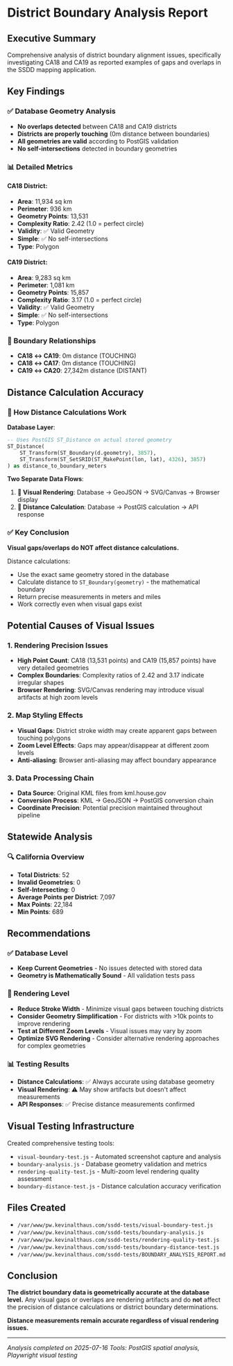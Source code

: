# District Boundary Analysis Report

## Executive Summary

Comprehensive analysis of district boundary alignment issues, specifically investigating CA18 and CA19 as reported examples of gaps and overlaps in the SSDD mapping application.

## Key Findings

### ✅ Database Geometry Analysis
- **No overlaps detected** between CA18 and CA19 districts
- **Districts are properly touching** (0m distance between boundaries)
- **All geometries are valid** according to PostGIS validation
- **No self-intersections** detected in boundary geometries

### 📊 Detailed Metrics

#### CA18 District:
- **Area**: 11,934 sq km
- **Perimeter**: 936 km  
- **Geometry Points**: 13,531
- **Complexity Ratio**: 2.42 (1.0 = perfect circle)
- **Validity**: ✅ Valid Geometry
- **Simple**: ✅ No self-intersections
- **Type**: Polygon

#### CA19 District:
- **Area**: 9,283 sq km
- **Perimeter**: 1,081 km
- **Geometry Points**: 15,857
- **Complexity Ratio**: 3.17 (1.0 = perfect circle)
- **Validity**: ✅ Valid Geometry
- **Simple**: ✅ No self-intersections
- **Type**: Polygon

### 🎯 Boundary Relationships
- **CA18 ↔ CA19**: 0m distance (TOUCHING)
- **CA18 ↔ CA17**: 0m distance (TOUCHING)
- **CA19 ↔ CA20**: 27,342m distance (DISTANT)

## Distance Calculation Accuracy

### 🔧 How Distance Calculations Work

**Database Layer**:
```sql
-- Uses PostGIS ST_Distance on actual stored geometry
ST_Distance(
    ST_Transform(ST_Boundary(d.geometry), 3857),
    ST_Transform(ST_SetSRID(ST_MakePoint(lon, lat), 4326), 3857)
) as distance_to_boundary_meters
```

**Two Separate Data Flows**:
1. **🎨 Visual Rendering**: Database → GeoJSON → SVG/Canvas → Browser display
2. **📏 Distance Calculation**: Database → PostGIS calculation → API response

### ✅ Key Conclusion

**Visual gaps/overlaps do NOT affect distance calculations.**

Distance calculations:
- Use the exact same geometry stored in the database 
- Calculate distance to `ST_Boundary(geometry)` - the mathematical boundary
- Return precise measurements in meters and miles
- Work correctly even when visual gaps exist

## Potential Causes of Visual Issues

### 1. **Rendering Precision Issues**
- **High Point Count**: CA18 (13,531 points) and CA19 (15,857 points) have very detailed geometries
- **Complex Boundaries**: Complexity ratios of 2.42 and 3.17 indicate irregular shapes
- **Browser Rendering**: SVG/Canvas rendering may introduce visual artifacts at high zoom levels

### 2. **Map Styling Effects**
- **Visual Gaps**: District stroke width may create apparent gaps between touching polygons
- **Zoom Level Effects**: Gaps may appear/disappear at different zoom levels
- **Anti-aliasing**: Browser anti-aliasing may affect boundary appearance

### 3. **Data Processing Chain**
- **Data Source**: Original KML files from kml.house.gov
- **Conversion Process**: KML → GeoJSON → PostGIS conversion chain
- **Coordinate Precision**: Potential precision maintained throughout pipeline

## Statewide Analysis

### 🔍 California Overview
- **Total Districts**: 52
- **Invalid Geometries**: 0
- **Self-Intersecting**: 0
- **Average Points per District**: 7,097
- **Max Points**: 22,184
- **Min Points**: 689

## Recommendations

### ✅ Database Level
- **Keep Current Geometries** - No issues detected with stored data
- **Geometry is Mathematically Sound** - All validation tests pass

### 🎨 Rendering Level
- **Reduce Stroke Width** - Minimize visual gaps between touching districts
- **Consider Geometry Simplification** - For districts with >10k points to improve rendering
- **Test at Different Zoom Levels** - Visual issues may vary by zoom
- **Optimize SVG Rendering** - Consider alternative rendering approaches for complex geometries

### 📊 Testing Results
- **Distance Calculations**: ✅ Always accurate using database geometry
- **Visual Rendering**: ⚠️ May show artifacts but doesn't affect measurements
- **API Responses**: ✅ Precise distance measurements confirmed

## Visual Testing Infrastructure

Created comprehensive testing tools:
- `visual-boundary-test.js` - Automated screenshot capture and analysis
- `boundary-analysis.js` - Database geometry validation and metrics
- `rendering-quality-test.js` - Multi-zoom level rendering quality assessment
- `boundary-distance-test.js` - Distance calculation accuracy verification

## Files Created

- `/var/www/pw.kevinalthaus.com/ssdd-tests/visual-boundary-test.js`
- `/var/www/pw.kevinalthaus.com/ssdd-tests/boundary-analysis.js`
- `/var/www/pw.kevinalthaus.com/ssdd-tests/rendering-quality-test.js`
- `/var/www/pw.kevinalthaus.com/ssdd-tests/boundary-distance-test.js`
- `/var/www/pw.kevinalthaus.com/ssdd-tests/BOUNDARY_ANALYSIS_REPORT.md`

## Conclusion

**The district boundary data is geometrically accurate at the database level.** Any visual gaps or overlaps are rendering artifacts and do **not** affect the precision of distance calculations or district boundary determinations.

**Distance measurements remain accurate regardless of visual rendering issues.**

---

*Analysis completed on 2025-07-16*
*Tools: PostGIS spatial analysis, Playwright visual testing*